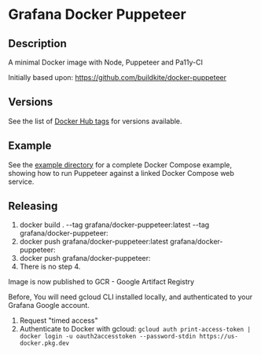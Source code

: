 # Grafana Docker Puppeteer

## Description

A minimal Docker image with Node, Puppeteer and Pa11y-CI

Initially based upon:
https://github.com/buildkite/docker-puppeteer

## Versions

See the list of [Docker Hub tags](https://hub.docker.com/repository/registry-1.docker.io/hugohaggmark/docker-puppeteer/tags/) for versions available.

## Example

See the [example directory](example) for a complete Docker Compose example, showing how to run Puppeteer against a linked Docker Compose web service.

## Releasing

1. docker build . --tag grafana/docker-puppeteer:latest --tag grafana/docker-puppeteer:<VERSION>
2. docker push grafana/docker-puppeteer:latest grafana/docker-puppeteer:<VERSION>
3. docker push grafana/docker-puppeteer:<VERSION>
4. There is no step 4.

Image is now published to GCR - Google Artifact Registry

Before, You will need gcloud CLI installed locally, and authenticated to your Grafana Google account.

1. Request "timed access"
2. Authenticate to Docker with gcloud: `gcloud auth print-access-token | docker login -u oauth2accesstoken --password-stdin https://us-docker.pkg.dev`
